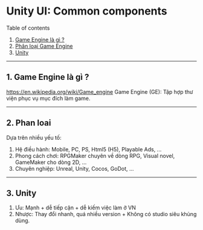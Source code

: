# Unity UI: Common components

Table of contents

1. [Game Engine là gì ?](#1-game-engine-l%C3%A0-g%C3%AC-)
2. [Phân loại Game Engine](#2-Phan-loai)
2. [Unity](#3-Unity)

---

## 1. Game Engine là gì ?

https://en.wikipedia.org/wiki/Game_engine
Game Engine (GE): Tập hợp thư viện phục vụ mục đích làm game.

---

## 2. Phan loai
Dựa trên nhiều yếu tố:
1. Hệ điều hành: Mobile, PC, PS, Html5 (H5), Playable Ads, ...
2. Phong cách chơi: RPGMaker chuyên về dòng RPG, Visual novel, GameMaker cho dòng 2D, ... 
3. Chuyên nghiệp: Unreal, Unity, Cocos, GoDot, ...

---

## 3. Unity
1. Ưu: Mạnh + dễ tiếp cận + dễ kiếm việc làm ở VN
2. Nhược: Thay đổi nhanh, quá nhiều version + Không có studio siêu khủng dùng.


